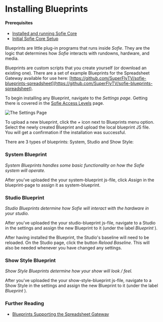 # Installing Blueprints

#### Prerequisites

* [Installed and running Sofie Core](installing-sofie-server-core.md)
* [Initial Sofie Core Setup](initial-sofie-core-setup.md)

Blueprints are little plug-in programs that runs inside _Sofie_. They are the logic that determines how _Sofie_ interacts with rundowns, hardware, and media.

Blueprints are custom scripts that you create yourself \(or download an existing one\). There are a set of example Blueprints for the Spreadsheet Gateway available for use here: [https://github.com/SuperFlyTV/sofie-blueprints-spreadsheet](https://github.com/SuperFlyTV/sofie-blueprints-spreadsheet).

To begin installing any Blueprint, navigate to the _Settings page_. Getting there is covered in the [Sofie Access Levels](../getting-started/sofie-navigation.md) page.

![The Settings Page](/legacy/assets/settings-page.jpg)

To upload a new blueprint, click the _+_ icon next to Blueprints menu option. Select the newly created Blueprint and upload the local blueprint JS file. You will get a confirmation if the installation was successful.

There are 3 types of blueprints: System, Studio and Show Style:

### System Blueprint

_System Blueprints handles some basic functionality on how the Sofie system will operate._

After you've uploaded the your system-blueprint js-file, click _Assign_ in the blueprint-page to assign it as system-blueprint.

### Studio Blueprint

_Studio Blueprints determine how Sofie will interact with the hardware in your studio._

After you've uploaded the your studio-blueprint js-file, navigate to a Studio in the settings and assign the new Blueprint to it \(under the label _Blueprint_ \).

After having installed the Blueprint, the Studio's baseline will need to be reloaded. On the Studio page, click the button _Reload Baseline_. This will also be needed whenever you have changed any settings.

### Show Style Blueprint

_Show Style Blueprints determine how your show will look / feel._

After you've uploaded the your show-style-blueprint js-file, navigate to a Show Style in the settings and assign the new Blueprint to it \(under the label _Blueprint_ \).

### Further Reading

* [Blueprints Supporting the Spreadsheet Gateway](https://github.com/SuperFlyTV/sofie-blueprints-spreadsheet)

